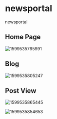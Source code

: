 # newsportal
newsportal

## Home Page
![1599535765991](https://user-images.githubusercontent.com/37739705/92430449-75bcc680-f1b2-11ea-9f02-199737b42135.png)


## Blog 
![1599535805247](https://user-images.githubusercontent.com/37739705/92430516-b3215400-f1b2-11ea-8edd-745199dc7b8e.png)


## Post View
![1599535865445](https://user-images.githubusercontent.com/37739705/92430525-b74d7180-f1b2-11ea-85f2-87dc99500bb5.png)

![1599535854653](https://user-images.githubusercontent.com/37739705/92430520-b4eb1780-f1b2-11ea-8c39-f646e2bf118d.png)
